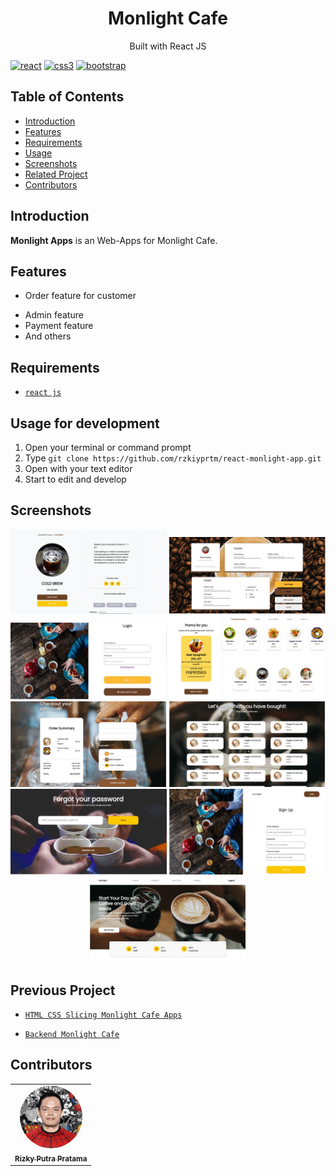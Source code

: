 <h1 align="center">Monlight Cafe</h1>
<p align="center">
  Built with React JS
</p>

[![react]( https://img.shields.io/badge/-ReactJs-61DAFB?logo=react)]()
[![css3](https://img.shields.io/badge/CSS3-1572B6?style=for-the-badge&logo=css3&logoColor=white)]()
[![bootstrap](https://img.shields.io/badge/Bootstrap-563D7C?style=for-the-badge&logo=bootstrap&logoColor=white)]()

## Table of Contents

- [Introduction](#introduction)
- [Features](#features)
- [Requirements](#requirements)
- [Usage](#usage-for-development)
- [Screenshots](#screenshots)
- [Related Project](#related-project-backend)
- [Contributors](#contributors)

## Introduction

<b>Monlight Apps</b> is an Web-Apps for Monlight Cafe.

## Features

* Order feature for customer
- Admin feature
- Payment feature
- And others

## Requirements

* [`react js`](https://reactjs.org/)

## Usage for development

1. Open your terminal or command prompt
2. Type `git clone https://github.com/rzkiyprtm/react-monlight-app.git`
3. Open with your text editor
4. Start to edit and develop

## Screenshots

<div align="center">
    <img width="250" src="./src/assets/images/screenshoot/ss-1.jpeg">
    <img width="250" src="./src/assets/images/screenshoot/ss-2.jpeg">
    <img width="250" src="./src/assets/images/screenshoot/ss-3.jpeg">
    <img width="250" src="./src/assets/images/screenshoot/ss-4.jpeg">
    <img width="250" src="./src/assets/images/screenshoot/ss-5.jpeg">
    <img width="250" src="./src/assets/images/screenshoot/ss-6.jpeg">
    <img width="250" src="./src/assets/images/screenshoot/ss-7.jpeg">
    <img width="250" src="./src/assets/images/screenshoot/ss-8.jpeg">
    <img width="250" src="./src/assets/images/screenshoot/ss-9.jpeg">
</div>

## Previous Project

* [`HTML CSS Slicing Monlight Cafe Apps`](https://github.com/rzkiyprtm/monlight-frontend)
- [`Backend Monlight Cafe`](https://github.com/rzkiyprtm/monlight.git)

## Contributors

<center>
  <table>
    <tr>
      <td align="center">
        <a href="https://github.com/rzkiyprtm">
          <img width="100" style="border-radius:50%;"; src="./src/assets/images/parker.jpeg" alt="Falih Naufal"><br/>
          <sub><b>Rizky Putra Pratama</b></sub>
        </a>
      </td>
    </tr>
  </table>
</center>
